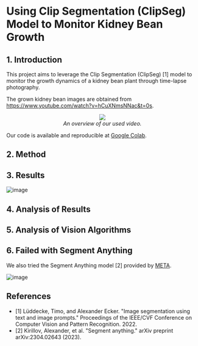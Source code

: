 # Using Clip Segmentation (ClipSeg) Model to Monitor Kidney Bean Growth


## 1. Introduction

This project aims to leverage the Clip Segmentation (ClipSeg) [1] model to monitor the growth dynamics of a kidney bean plant through time-lapse photography. 

The grown kidney bean images are obtained from https://www.youtube.com/watch?v=hCuXNmsNNac&t=0s.

<div align="center">
    <img src="https://github.com/ywugwu/ywugwu.github.io/assets/128890731/805b7e67-584e-43a0-9aa3-6cf3624a2182">
    <br>
    <em> An overview of our used video.</em>
</div>

Our code is available and reproducible at [Google Colab](https://colab.research.google.com/drive/12podIpmtLgJIvONrJQbTlwz_HUvaH5NV?usp=sharing).


## 2. Method


## 3. Results

![image](https://github.com/ywugwu/ywugwu.github.io/assets/128890731/ce7de15b-3fe9-429f-8f48-e2abc8f82085)


## 4. Analysis of Results



## 5. Analysis of Vision Algorithms


## 6. Failed with Segment Anything

We also tried the Segment Anything model [2] provided by [META](https://huggingface.co/facebook/sam-vit-base).

![image](https://github.com/ywugwu/ywugwu.github.io/assets/128890731/175ecf64-8062-4503-8628-83a29c419fad)


## References
- [1] Lüddecke, Timo, and Alexander Ecker. "Image segmentation using text and image prompts." Proceedings of the IEEE/CVF Conference on Computer Vision and Pattern Recognition. 2022.
- [2] Kirillov, Alexander, et al. "Segment anything." arXiv preprint arXiv:2304.02643 (2023).
